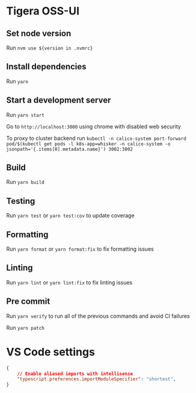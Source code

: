 # Tigera OSS-UI

## Set node version

Run `nvm use ${version in .nvmrc}`

## Install dependencies

Run `yarn`

## Start a development server

Run `yarn start`

Go to `http://localhost:3000` using chrome with disabled web security

To proxy to cluster backend run `kubectl -n calico-system port-forward pod/$(kubectl get pods -l k8s-app=whisker -n calico-system -o jsonpath='{.items[0].metadata.name}') 3002:3002`

## Build

Run `yarn build`

## Testing

Run `yarn test` or `yarn test:cov` to update coverage

## Formatting

Run `yarn format` or `yarn format:fix` to fix formatting issues

## Linting

Run `yarn lint` or `yarn lint:fix` to fix linting issues

## Pre commit

Run `yarn verify` to run all of the previous commands and avoid CI failures

Run `yarn patch`

# VS Code settings

```settings.json
{
    // Enable aliased imports with intellisense
    "typescript.preferences.importModuleSpecifier": "shortest",
}
```
